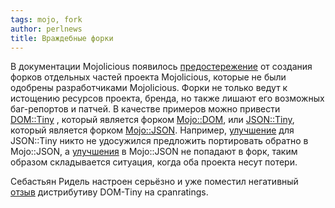 ```yaml
---
tags: mojo, fork
author: perlnews
title: Враждебные форки
---
```


В документации Mojolicious появилось
[предостережение](https://github.com/kraih/mojo/blob/master/lib/Mojolicious/Guides/Contributing.pod#fork-policy)
от создания форков отдельных частей проекта Mojolicious, которые не были
одобрены разработчиками Mojolicious. Форки не только ведут к истощению ресурсов
проекта, бренда, но также лишают его возможных баг-репортов и патчей. В
качестве примеров можно привести
[DOM::Tiny](https://metacpan.org/pod/DOM::Tiny) , который является форком
[Mojo::DOM](https://metacpan.org/pod/Mojo::DOM), или
[JSON::Tiny](https://metacpan.org/pod/JSON::Tiny), который является форком
[Mojo::JSON](https://metacpan.org/pod/Mojo::JSON).
Например, [улучшение](https://github.com/daoswald/JSON-Tiny/pull/2) для
JSON::Tiny никто не удосужился предложить портировать обратно в Mojo::JSON, а
[улучшения](https://github.com/kraih/mojo/commit/7a65c82) в Mojo::JSON не
попадают в форк, таким образом складывается ситуация, когда оба проекта несут
потери.

Себастьян Ридель настроен серьёзно и уже поместил негативный
[отзыв](http://cpanratings.perl.org/dist/DOM-Tiny#12742) дистрибутиву
DOM-Tiny на cpanratings.
